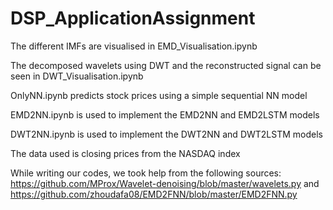 # DSP_ApplicationAssignment

The different IMFs are visualised in EMD_Visualisation.ipynb


The decomposed wavelets using DWT and the reconstructed signal can be seen in DWT_Visualisation.ipynb



OnlyNN.ipynb predicts stock prices using a simple sequential NN model


EMD2NN.ipynb is used to implement the EMD2NN and EMD2LSTM models


DWT2NN.ipynb is used to implement the DWT2NN and DWT2LSTM models



The data used is closing prices from the NASDAQ index

While writing our codes, we took help from the following sources:
https://github.com/MProx/Wavelet-denoising/blob/master/wavelets.py
and 
https://github.com/zhoudafa08/EMD2FNN/blob/master/EMD2FNN.py

